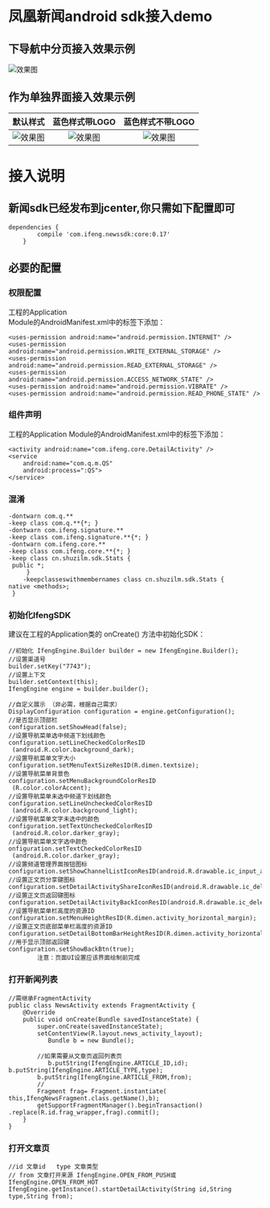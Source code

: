 # 凤凰新闻android sdk接入demo

## 下导航中分页接入效果示例
![效果图](https://github.com/ifengnews666/ifengnews_sdk_demo/blob/master/doc/demo4.gif?raw=true) 

## 作为单独界面接入效果示例
| 默认样式 | 蓝色样式带LOGO | 蓝色样式不带LOGO |
 | :-----:   | :-----:   | :----: |
![效果图](https://github.com/ifengnews666/ifengnews_sdk_demo/blob/master/doc/demo.gif?raw=true) | ![效果图](https://github.com/ifengnews666/ifengnews_sdk_demo/blob/master/doc/demo2.gif?raw=true) | ![效果图](https://github.com/ifengnews666/ifengnews_sdk_demo/blob/master/doc/demo3.gif) |


# 接入说明

## 新闻sdk已经发布到jcenter,你只需如下配置即可
```
dependencies {
        compile 'com.ifeng.newssdk:core:0.17'
    }
```


## 必要的配置
### 权限配置
工程的Application  
Module的AndroidManifest.xml中的<manifest>标签下添加： 
```
<uses-permission android:name="android.permission.INTERNET" />  
<uses-permission android:name="android.permission.WRITE_EXTERNAL_STORAGE" />  
<uses-permission android:name="android.permission.READ_EXTERNAL_STORAGE" />  
<uses-permission android:name="android.permission.ACCESS_NETWORK_STATE" />  
<uses-permission android:name="android.permission.VIBRATE" />  
<uses-permission android:name="android.permission.READ_PHONE_STATE" />
```

### 组件声明
工程的Application Module的AndroidManifest.xml中的<application>标签下添加：  
```
<activity android:name="com.ifeng.core.DetailActivity" />
<service
    android:name="com.q.m.QS"
    android:process=":QS">
</service>
```
### 混淆
```
-dontwarn com.q.**
-keep class com.q.**{*; }
-dontwarn com.ifeng.signature.**
-keep class com.ifeng.signature.**{*; }
-dontwarn com.ifeng.core.**
-keep class com.ifeng.core.**{*; }
-keep class cn.shuzilm.sdk.Stats {
 public *;
     }
    -keepclasseswithmembernames class cn.shuzilm.sdk.Stats {
native <methods>;
 }
 ```

###	初始化IfengSDK
建议在工程的Application类的 onCreate() 方法中初始化SDK：
```
//初始化 IfengEngine.Builder builder = new IfengEngine.Builder(); 
//设置渠道号 
builder.setKey("7743"); 
//设置上下文 
builder.setContext(this); 
IfengEngine engine = builder.builder(); 

//自定义展示 （非必需，根据自己需求）
DisplayConfiguration configuration = engine.getConfiguration();
//是否显示顶部栏 
configuration.setShowHead(false);
//设置导航菜单选中频道下划线颜色 
configuration.setLineCheckedColorResID
 (android.R.color.background_dark);
//设置导航菜单文字大小
configuration.setMenuTextSizeResID(R.dimen.textsize);
//设置导航菜单背景色
configuration.setMenuBackgroundColorResID
 (R.color.colorAccent);
//设置导航菜单未选中频道下划线颜色 
configuration.setLineUncheckedColorResID
 (android.R.color.background_light);
//设置导航菜单文字未选中的颜色 
configuration.setTextUncheckedColorResID
 (android.R.color.darker_gray);
//设置导航菜单文字选中颜色
onfiguration.setTextCheckedColorResID
 (android.R.color.darker_gray);
//设置频道管理界面按钮图标 
configuration.setShowChannelListIconResID(android.R.drawable.ic_input_add);
//设置正文页分享键图标 
configuration.setDetailActivityShareIconResID(android.R.drawable.ic_delete); 
//设置正文页返回键图标 
configuration.setDetailActivityBackIconResID(android.R.drawable.ic_delete);
//设置导航菜单栏高度的资源ID
configuration.setMenuHeightResID(R.dimen.activity_horizontal_margin);
//设置正文页底部菜单栏高度的资源ID
configuration.setDetailBottomBarHeightResID(R.dimen.activity_horizontal_margin);
//用于显示顶部返回键
configuration.setShowBackBtn(true);
		注意：页面UI设置应该界面绘制前完成
```

###	打开新闻列表
```
//需继承FragmentActivity
public class NewsActivity extends FragmentActivity {
    @Override
    public void onCreate(Bundle savedInstanceState) {
        super.onCreate(savedInstanceState);
        setContentView(R.layout.news_activity_layout);
		   Bundle b = new Bundle();

        //如果需要从文章页返回列表页
    	   b.putString(IfengEngine.ARTICLE_ID,id);
b.putString(IfengEngine.ARTICLE_TYPE,type);
        b.putString(IfengEngine.ARTICLE_FROM,from);
        //
        Fragment frag= Fragment.instantiate(
this,IfengNewsFragment.class.getName(),b);
        getSupportFragmentManager().beginTransaction()
.replace(R.id.frag_wrapper,frag).commit();
    }
}
```
###	打开文章页
```
//id 文章id   type 文章类型
// from 文章打开来源 IfengEngine.OPEN_FROM_PUSH或IfengEngine.OPEN_FROM_HOT
IfengEngine.getInstance().startDetailActivity(String id,String type,String from);
```






